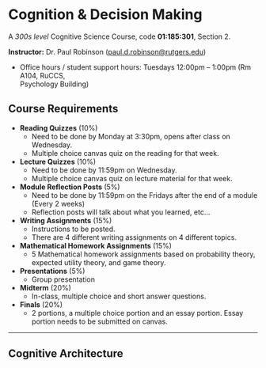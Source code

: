 # Cognition & Decision Making

A *300s level* Cognitive Science Course, code **01:185:301**, Section 2.

**Instructor:** Dr. Paul Robinson (paul.d.robinson@rutgers.edu)
- Office hours / student support hours: Tuesdays 12:00pm – 1:00pm (Rm A104, RuCCS,  
Psychology Building)

## Course Requirements

- **Reading Quizzes** (10%)
	- Need to be done by Monday at 3:30pm, opens after class on Wednesday.
	- Multiple choice canvas quiz on the reading for that week.
- **Lecture Quizzes** (10%)
	- Need to be done by 11:59pm on Wednesday.
	- Multiple choice canvas quiz on lecture material for that week.
- **Module Reflection Posts** (5%)
	- Need to be done by 11:59pm on the Fridays after the end of a module (Every 2 weeks)
	- Reflection posts will talk about what you learned, etc...
- **Writing Assignments** (15%)
	- Instructions to be posted.
	- There are 4 different writing assignments on 4 different topics.
- **Mathematical Homework Assignments** (15%)
	- 5 Mathematical homework assignments based on probability theory, expected utility theory, and game theory.
- **Presentations** (5%)
	- Group presentation
- **Midterm** (20%)
	- In-class, multiple choice and short answer questions.
- **Finals** (20%)
	- 2 portions, a multiple choice portion and an essay portion. Essay portion needs to be submitted on canvas.


---

## Cognitive Architecture


